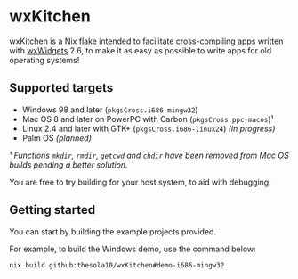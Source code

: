 # wxKitchen

wxKitchen is a Nix flake intended to facilitate cross-compiling apps written with [wxWidgets] 2.6, to make it as easy as possible to write apps for old operating systems!

## Supported targets
- Windows 98 and later (`pkgsCross.i686-mingw32`)
- Mac OS 8 and later on PowerPC with Carbon (`pkgsCross.ppc-macos`)¹
- Linux 2.4 and later with GTK+ (`pkgsCross.i686-linux24`) _(in progress)_
- Palm OS _(planned)_

¹ _Functions `mkdir`, `rmdir`, `getcwd` and `chdir` have been removed from Mac OS builds pending a better solution._

You are free to try building for your host system, to aid with debugging.

## Getting started
You can start by building the example projects provided.

For example, to build the Windows demo, use the command below:

```sh
nix build github:thesola10/wxKitchen#demo-i686-mingw32
```

[wxWidgets]: https://wxwidgets.org
